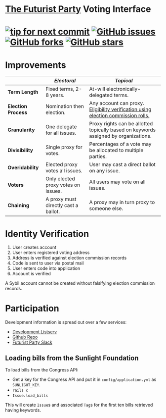 # [The  Futurist Party](//reddit.com/r/futuristparty) Voting Interface

[![tip for next commit](http://tip4commit.com/projects/827.svg)](http://tip4commit.com/projects/827) 
[![GitHub issues](https://img.shields.io/github/issues/TheFuturistParty/vote.svg)](https://github.com/TheFuturistParty/vote/issues)
[![GitHub forks](https://img.shields.io/github/forks/TheFuturistParty/vote.svg)](https://github.com/TheFuturistParty/vote/network)
[![GitHub stars](https://img.shields.io/github/stars/TheFuturistParty/vote.svg)](https://github.com/TheFuturistParty/vote/stargazers)
======

# Improvements

|| _Electoral_ | _Topical_ |
|-|-----------|-------|
| **Term Length** | Fixed terms, 2-8 years. | At-will electronically-delegated terms. |
| **Election Process** | Nomination then election. | Any account can proxy. [Eligibility verification using election commission rolls.](#identity-verification) |
| **Granularity** | One delegate for all issues. | Proxy rights can be allotted topically based on keywords assigned by organizations.  |
| **Divisibility** | Single proxy for votes. | Percentages of a vote may be allocated to multiple parties. |
| **Overidability** | Elected proxy votes all issues. | User may cast a direct ballot on any issue. |
| **Voters** | Only elected proxy votes on issues. | All users may vote on all issues. |
| **Chaining** | A proxy must directly cast a ballot. | A proxy may in turn proxy to someone else. |

# Identity Verification

1. User creates account
2. User enters registered voting address
3. Address is verified against election commission records
4. Code is sent to user via postal mail
5. User enters code into application
6. Account is verified

A Sybil account cannot be created without falsifying election commission records.

# Participation

Development information is spread out over a few services:

* [Development Listserv](https://groups.google.com/forum/#!forum/debate-dev/)
* [Github Repo](https://github.com/TheFuturistParty/vote/)
* [Futurist Party Slack](https://futuristparty.slack.com/messages/web-dev/)

## Loading bills from the Sunlight Foundation

To load bills from the Congress API:

* Get a key for the Congress API and put it in `config/application.yml` as `SUNLIGHT_KEY`.
* `rails c`
* `Issue.load_bills`

This will create `Issue`s and associated `Tag`s for the first ten bills retrieved having keywords.

